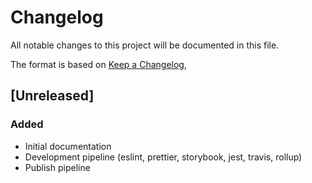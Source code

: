 # Changelog

All notable changes to this project will be documented in this file.

The format is based on [Keep a Changelog](https://keepachangelog.com/en/1.0.0/),

## [Unreleased]

### Added

- Initial documentation
- Development pipeline (eslint, prettier, storybook, jest, travis, rollup)
- Publish pipeline
